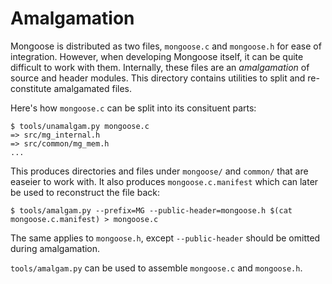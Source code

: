 # Amalgamation

Mongoose is distributed as two files, `mongoose.c` and `mongoose.h` for ease of integration.
However, when developing Mongoose itself, it can be quite difficult to work with them.
Internally, these files are an _amalgamation_ of source and header modules.
This directory contains utilities to split and re-constitute amalgamated files.

Here's how `mongoose.c` can be split into its consituent parts:
```
$ tools/unamalgam.py mongoose.c
=> src/mg_internal.h
=> src/common/mg_mem.h
...
```

This produces directories and files under `mongoose/` and `common/` that are easeier to work with.
It also produces `mongoose.c.manifest` which can later be used to reconstruct the file back:
```
$ tools/amalgam.py --prefix=MG --public-header=mongoose.h $(cat mongoose.c.manifest) > mongoose.c
```

The same applies to `mongoose.h`, except `--public-header` should be omitted during amalgamation.

`tools/amalgam.py` can be used to assemble `mongoose.c` and `mongoose.h`.
